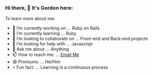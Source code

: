 ### Hi there, 👋 It's Gordon here:

To learn more about me:

- 🔭 I’m currently working on ... Ruby on Rails
- 🌱 I’m currently learning ... Ruby
- 👯 I’m looking to collaborate on ... Front-end and Back-end projects
- 🤔 I’m looking for help with ... Javascript
- 💬 Ask me about ... Anything
- 📫 How to reach me: ... [Email Me](gordon.tinyefuza1@gmail.com)
- 😄 Pronouns: ... He/Him
- ⚡ Fun fact: ... Learning is a continuous process
